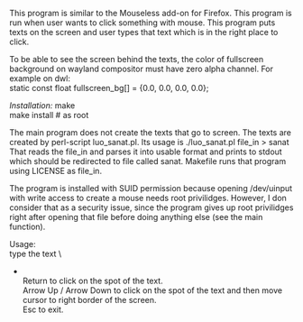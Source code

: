 This program is similar to the Mouseless add-on for Firefox.
This program is run when user wants to click something with mouse.
This program puts texts on the screen and user types that text which is in the right place to click.

To be able to see the screen behind the texts, the color of fullscreen background on wayland compositor must have zero alpha channel.
For example on dwl: \
static const float fullscreen\_bg[]         = {0.0, 0.0, 0.0, 0.0};

*Installation:*
  make \
  make install # as root

The main program does not create the texts that go to screen.
The texts are created by perl-script luo\_sanat.pl.
Its usage is ./luo\_sanat.pl file\_in > sanat
That reads the file\_in and parses it into usable format and prints to stdout which should be redirected to file called sanat.
Makefile runs that program using LICENSE as file\_in.

The program is installed with SUID permission because opening /dev/uinput with write access to create a mouse needs root privilidges.
However, I don consider that as a security issue, since the program gives up root privilidges right after opening that file before doing anything else (see the main function).

Usage: \
type the text \
+ \
Return to click on the spot of the text. \
Arrow Up / Arrow Down to click on the spot of the text and then move cursor to right border of the screen. \
Esc to exit.
